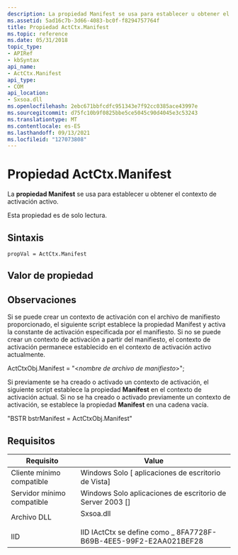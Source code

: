 ```yaml
---
description: La propiedad Manifest se usa para establecer u obtener el contexto de activación activo.
ms.assetid: 5ad16c7b-3d66-4083-bc0f-f8294757764f
title: Propiedad ActCtx.Manifest
ms.topic: reference
ms.date: 05/31/2018
topic_type:
- APIRef
- kbSyntax
api_name:
- ActCtx.Manifest
api_type:
- COM
api_location:
- Sxsoa.dll
ms.openlocfilehash: 2ebc671bbfcdfc951343e7f92cc0385ace43997e
ms.sourcegitcommit: d75fc10b9f0825bbe5ce5045c90d4045e3c53243
ms.translationtype: MT
ms.contentlocale: es-ES
ms.lasthandoff: 09/13/2021
ms.locfileid: "127073808"
---
```

# <a name="actctxmanifest-property"></a>Propiedad ActCtx.Manifest

La **propiedad Manifest** se usa para establecer u obtener el contexto de activación activo.

Esta propiedad es de solo lectura.

## <a name="syntax"></a>Sintaxis


```JScript
propVal = ActCtx.Manifest
```



## <a name="property-value"></a>Valor de propiedad

## <a name="remarks"></a>Observaciones

Si se puede crear un contexto de activación con el archivo de manifiesto proporcionado, el siguiente script establece la propiedad Manifest y activa la constante de activación especificada por el manifiesto. Si no se puede crear un contexto de activación a partir del manifiesto, el contexto de activación permanece establecido en el contexto de activación activo actualmente.

ActCtxObj.Manifest = "<*nombre de archivo de manifiesto*>";

Si previamente se ha creado o activado un contexto de activación, el siguiente script establece la propiedad **Manifest** en el contexto de activación actual. Si no se ha creado o activado previamente un contexto de activación, se establece la propiedad **Manifest** en una cadena vacía.

"BSTR bstrManifest = ActCtxObj.Manifest"

## <a name="requirements"></a>Requisitos



| Requisito | Value |
|-------------------------------------|--------------------------------------------------------------------------------------|
| Cliente mínimo compatible<br/> | Windows Solo \[ aplicaciones de escritorio de Vista\]<br/>                                       |
| Servidor mínimo compatible<br/> | Windows Solo aplicaciones de escritorio de Server 2003 \[\]<br/>                                 |
| Archivo DLL<br/>                      | <dl> <dt>Sxsoa.dll</dt> </dl> |
| IID<br/>                      | IID IActCtx se define como \_ 8FA7728F-B69B-4EE5-99F2-E2AA021BEF28<br/>           |



 

 





